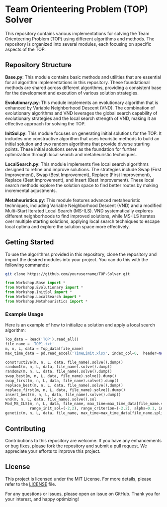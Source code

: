 # Team Orienteering Problem (TOP) Solver

This repository contains various implementations for solving the Team Orienteering Problem (TOP) using different algorithms and methods. The repository is organized into several modules, each focusing on specific aspects of the TOP.

## Repository Structure

**Base.py**: This module contains basic methods and utilities that are essential for all algorithm implementations in this repository. These foundational methods are shared across different algorithms, providing a consistent base for the development and execution of various solution strategies.

**Evolutionary.py**: This module implements an evolutionary algorithm that is enhanced by Variable Neighborhood Descent (VND). The combination of evolutionary algorithms and VND leverages the global search capability of evolutionary strategies and the local search strength of VND, making it an effective approach for solving the TOP.

**InitSol.py**: This module focuses on generating initial solutions for the TOP. It includes one constructive algorithm that uses heuristic methods to build an initial solution and two random algorithms that provide diverse starting points. These initial solutions serve as the foundation for further optimization through local search and metaheuristic techniques.

**LocalSearch.py**: This module implements five local search algorithms designed to refine and improve solutions. The strategies include Swap (First Improvement), Swap (Best Improvement), Replace (First Improvement), Replace (Best Improvement), and Insert (Best Improvement). These local search methods explore the solution space to find better routes by making incremental adjustments.

**Metaheuristics.py**: This module features advanced metaheuristic techniques, including Variable Neighborhood Descent (VND) and a modified Multi-Start Iterated Local Search (MS-ILS). VND systematically explores different neighborhoods to find improved solutions, while MS-ILS iterates over multiple starting solutions, applying local search techniques to escape local optima and explore the solution space more effectively.

## Getting Started

To use the algorithms provided in this repository, clone the repository and import the desired modules into your project. You can do this with the following commands:

```bash
git clone https://github.com/yourusername/TOP-Solver.git
```

```python
from Workshop.Base import *
from Workshop.Evolutionary import *
from Workshop.InitSol import *
from Workshop.LocalSearch import *
from Workshop.Metaheuristics import *
```

### Example Usage

Here is an example of how to initialize a solution and apply a local search algorithm:

```python
Top_data = Read('TOP').read_all()
file_name = 'TOP1.txt'
m, n, L, data = Top_data[file_name]
max_time_data = pd.read_excel('TimeLimit.xlsx', index_col=0,  header=None, ).to_dict()[1]

constructive(m, n, L, data, file_name).solve().dump()
random1(m, n, L, data, file_name).solve().dump()
random2(m, n, L, data, file_name).solve().dump()
swap_best(m, n, L, data, file_name).solve().dump()
swap_first(m, n, L, data, file_name).solve().dump()
replace_best(m, n, L, data, file_name).solve().dump()
replace_first(m, n, L, data, file_name).solve().dump()
insert_best(m, n, L, data, file_name).solve().dump()
vnd(m, n, L, data, file_name).solve().sol
Mod_MS_ILS(m, n, L, data, file_name, max_time=max_time_data[file_name.split('.')[0]], margin=2,
           range_init_sol=(-2,2), range_criterion=(-2,2), alpha=0.1, init_iter=1).solve().dump('test')
genetic(m, n, L, data, file_name, max_time=max_time_data[file_name.split('.')[0]], margin=2).solve().dump()
```

## Contributing

Contributions to this repository are welcome. If you have any enhancements or bug fixes, please fork the repository and submit a pull request. We appreciate your efforts to improve this project.

## License

This project is licensed under the MIT License. For more details, please refer to the [LICENSE](LICENSE) file.

For any questions or issues, please open an issue on GitHub. Thank you for your interest, and happy optimizing!
